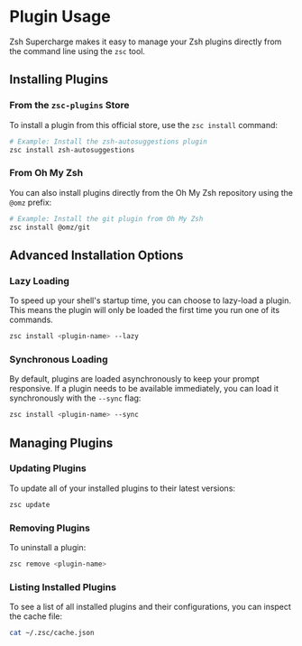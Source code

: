 # Plugin Usage

Zsh Supercharge makes it easy to manage your Zsh plugins directly from the command line using the `zsc` tool.

## Installing Plugins

### From the `zsc-plugins` Store

To install a plugin from this official store, use the `zsc install` command:

```sh
# Example: Install the zsh-autosuggestions plugin
zsc install zsh-autosuggestions
```

### From Oh My Zsh

You can also install plugins directly from the Oh My Zsh repository using the `@omz` prefix:

```sh
# Example: Install the git plugin from Oh My Zsh
zsc install @omz/git
```

## Advanced Installation Options

### Lazy Loading

To speed up your shell's startup time, you can choose to lazy-load a plugin. This means the plugin will only be loaded the first time you run one of its commands.

```sh
zsc install <plugin-name> --lazy
```

### Synchronous Loading

By default, plugins are loaded asynchronously to keep your prompt responsive. If a plugin needs to be available immediately, you can load it synchronously with the `--sync` flag:

```sh
zsc install <plugin-name> --sync
```

## Managing Plugins

### Updating Plugins

To update all of your installed plugins to their latest versions:

```sh
zsc update
```

### Removing Plugins

To uninstall a plugin:

```sh
zsc remove <plugin-name>
```

### Listing Installed Plugins

To see a list of all installed plugins and their configurations, you can inspect the cache file:

```sh
cat ~/.zsc/cache.json
```
